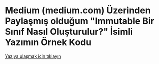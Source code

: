 # Medium (medium.com) Üzerinden Paylaşmış olduğum "Immutable Bir Sınıf Nasıl Oluşturulur?" İsimli Yazımın Örnek Kodu

[Yazıya ulaşmak için tıklayın](https://metinalniacik.medium.com/immutable-bir-s%C4%B1n%C4%B1f-nas%C4%B1l-olu%C5%9Fturulur-f9e03f2308a5)
